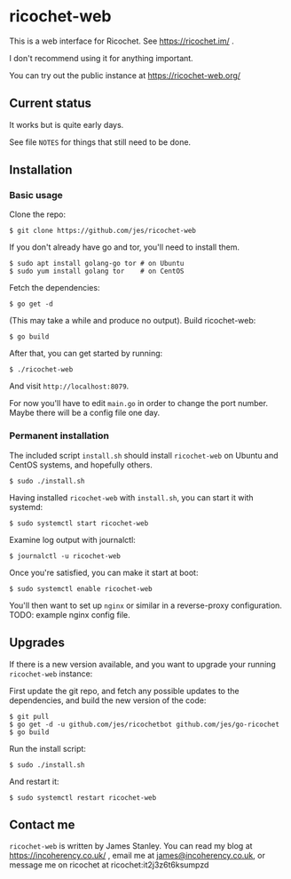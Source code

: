 ricochet-web
==============

This is a web interface for Ricochet. See https://ricochet.im/ .

I don't recommend using it for anything important.

You can try out the public instance at https://ricochet-web.org/

Current status
--------------

It works but is quite early days.

See file `NOTES` for things that still need to be done.

Installation
------------

### Basic usage

Clone the repo:

    $ git clone https://github.com/jes/ricochet-web

If you don't already have go and tor, you'll need to install them.

    $ sudo apt install golang-go tor # on Ubuntu
    $ sudo yum install golang tor    # on CentOS

Fetch the dependencies:

    $ go get -d

(This may take a while and produce no output). Build ricochet-web:

    $ go build

After that, you can get started by running:

    $ ./ricochet-web

And visit `http://localhost:8079`.

For now you'll have to edit `main.go` in order to change the port number. Maybe there will be a config file one day.

### Permanent installation

The included script `install.sh` should install `ricochet-web` on Ubuntu and CentOS systems, and hopefully others.

    $ sudo ./install.sh

Having installed `ricochet-web` with `install.sh`, you can start it with systemd:

    $ sudo systemctl start ricochet-web

Examine log output with journalctl:

    $ journalctl -u ricochet-web

Once you're satisfied, you can make it start at boot:

    $ sudo systemctl enable ricochet-web

You'll then want to set up `nginx` or similar in a reverse-proxy configuration. TODO: example nginx config file.

Upgrades
--------

If there is a new version available, and you want to upgrade your running `ricochet-web` instance:

First update the git repo, and fetch any possible updates to the dependencies, and build the new version of the code:

    $ git pull
    $ go get -d -u github.com/jes/ricochetbot github.com/jes/go-ricochet
    $ go build

Run the install script:

    $ sudo ./install.sh

And restart it:

    $ sudo systemctl restart ricochet-web

Contact me
----------

`ricochet-web` is written by James Stanley. You can read my blog at https://incoherency.co.uk/ , email me at
james@incoherency.co.uk, or message me on ricochet at ricochet:it2j3z6t6ksumpzd
